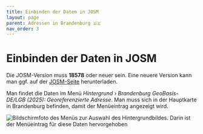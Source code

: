```yaml
---
title: Einbinden der Daten in JOSM
layout: page
parent: Adressen in Brandenburg 🇩🇪
nav_order: 3
---
```


# Einbinden der Daten in JOSM

Die JOSM-Version muss **18578** oder neuer sein. Eine neuere Version kann man
ggf. auf der [JOSM-Seite](https://josm.openstreetmap.de/) herunterladen.

Man findet die Daten im Menü *Hintergrund* › *Brandenburg GeoBasis-DE/LGB
(2025): Georeferenzierte Adresse*. Man muss sich in der Hauptkarte in
Brandenburg befinden, damit der Menüeintrag angezeigt wird.

![Bildschirmfoto des Menüs zur Auswahl des Hintergrundbildes. Darin ist der Menüeintrag für diese Daten hervorgehoben](/brandenburg-addresses/assets/images/layer_de.png)

